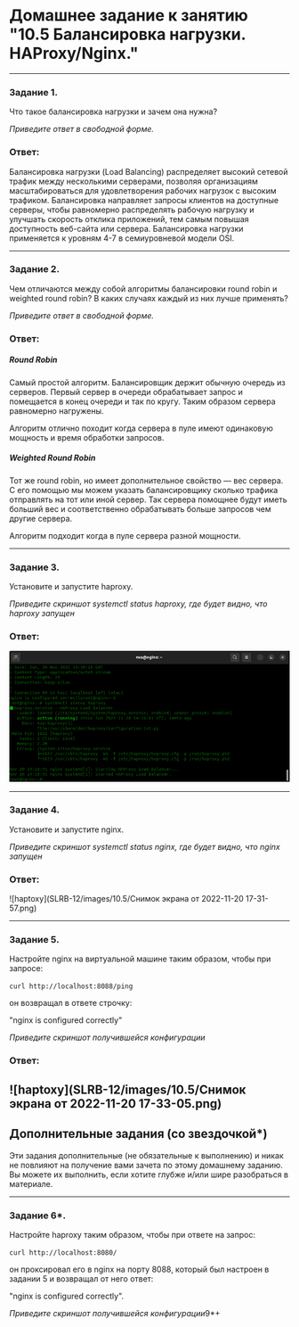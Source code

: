 # Домашнее задание к занятию "10.5 Балансировка нагрузки. HAProxy/Nginx."

---

### Задание 1.

Что такое балансировка нагрузки и зачем она нужна? 

*Приведите ответ в свободной форме.*

### Ответ:

Балансировка нагрузки (Load Balancing) распределяет высокий сетевой трафик между несколькими серверами, позволяя организациям масштабироваться для удовлетворения рабочих нагрузок с высоким трафиком. 
Балансировка направляет запросы клиентов на доступные серверы, чтобы равномерно распределять рабочую нагрузку и улучшать скорость отклика приложений, тем самым повышая доступность веб-сайта или сервера.
Балансировка нагрузки применяется к уровням 4-7 в семиуровневой модели OSI.

---

### Задание 2.

Чем отличаются между собой алгоритмы балансировки round robin и weighted round robin? В каких случаях каждый из них лучше применять? 

*Приведите ответ в свободной форме.*

### Ответ:

##### Round Robin
Самый простой алгоритм. Балансировщик держит обычную очередь из серверов. Первый сервер в очереди обрабатывает запрос и помещается в конец очереди и так по кругу. Таким образом сервера равномерно нагружены.

Алгоритм отлично походит когда сервера в пуле имеют одинаковую мощность и время обработки запросов.

##### Weighted Round Robin
Тот же round robin, но имеет дополнительное свойство — вес сервера. С его помощью мы можем указать балансировщику сколько трафика отправлять на тот или иной сервер. Так сервера помощнее будут иметь больший вес и соответственно обрабатывать больше запросов чем другие сервера.

Алгоритм подходит когда в пуле сервера разной мощности.

---

### Задание 3.

Установите и запустите haproxy.

*Приведите скриншот systemctl status haproxy, где будет видно, что haproxy запущен*

### Ответ:

![haptoxy](https://github.com/vanechaev/study/blob/5b292c4303367dcc80f0ef44f19a12647cd28174/SLRB-12/images/10.5/%D0%A1%D0%BD%D0%B8%D0%BC%D0%BE%D0%BA%20%D1%8D%D0%BA%D1%80%D0%B0%D0%BD%D0%B0%20%D0%BE%D1%82%202022-11-20%2017-31-31.png)

---

### Задание 4.

Установите и запустите nginx.

*Приведите скриншот systemctl status nginx, где будет видно, что nginx запущен*

### Ответ:

![haptoxy](SLRB-12/images/10.5/Снимок экрана от 2022-11-20 17-31-57.png)

---

### Задание 5.

Настройте nginx на виртуальной машине таким образом, чтобы при запросе:

`curl http://localhost:8088/ping`

он возвращал в ответе строчку: 

"nginx is configured correctly"

*Приведите скриншот получившейся конфигурации*

### Ответ:

![haptoxy](SLRB-12/images/10.5/Снимок экрана от 2022-11-20 17-33-05.png)
---

## Дополнительные задания (со звездочкой*)

Эти задания дополнительные (не обязательные к выполнению) и никак не повлияют на получение вами зачета по этому домашнему заданию. Вы можете их выполнить, если хотите глубже и/или шире разобраться в материале.

---

### Задание 6*.

Настройте haproxy таким образом, чтобы при ответе на запрос:

`curl http://localhost:8080/`

он проксировал его в nginx на порту 8088, который был настроен в задании 5 и возвращал от него ответ: 

"nginx is configured correctly". 

*Приведите скриншот получившейся конфигурации*9*+
